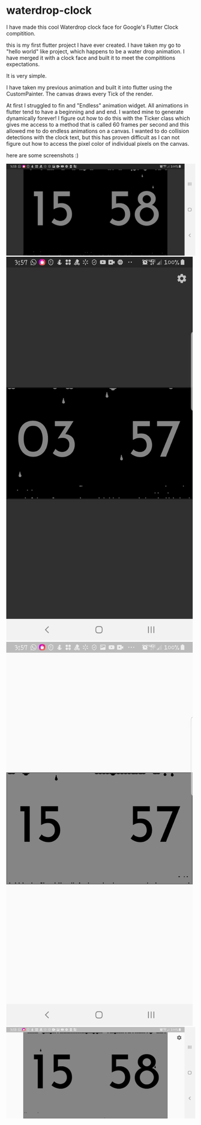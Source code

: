 # waterdrop-clock

I have made this cool Waterdrop clock face for Google's Flutter Clock compitition.

this is my first flutter project I have ever created. I have taken  my go to "hello world" like project, which happens to be a water drop animation. I have merged it with a clock face and built it to meet the compititions expectations.

It is very simple. 

I have taken my previous animation and built it into flutter using the CustomPainter.
The canvas draws every Tick of the render.

At first I struggled to fin and "Endless" animation widget. All animations in flutter tend to have a beginning and and end. I wanted mine to generate dynamically forever! I figure out how to do this with the Ticker class which gives me access to a method that is called 60 frames per second and this allowed me to do endless animations on a canvas. I wanted to do collision detections with the clock text, but this has proven difficult as I can not figure out how to access the pixel color of individual pixels on the canvas.

here are some screenshots :)

![](waterdrop-clock1.jpg)
![](waterdrop-clock2.jpg)
![](waterdrop-clock3.jpg)
![](waterdrop-clock4.jpg)
